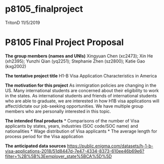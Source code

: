 p8105\_finalproject
================
TritonD
11/5/2019

# P8105 Final Project Proposal

**The group members (names and UNIs)** Xingyuan Chen (xc2473); Xin He
(xh2395); Yunzhi Qian (yq2251); Stephanie Zhen (sz2800); Katie Gao
(kxg2002)

**The tentative project title** H1-B Visa Application Characteristics in
America

**The motivation for this project** As immigration policies are changing
in the US. Many international students are concerned about their
eligibility to work in the states. As international students and friends
of international students who are able to graduate, we are interested in
how H1B visa applications will affect/dictate our job-seeking
opportunities. We have multiple group members who are personally
interested in this topic.

**The intended final products** \* Comparisons of the number of Visa
applicants by states, years, industries (SOC code/SOC name) and
nationalities \* Wage distribution of Visa applicants \* The average
length for process period for the Visa application

**The anticipated data sources**
<https://public.enigma.com/datasets/h-1-b-visa-applications-2018/51d8447d-7e47-4334-8373-610ee46b69e6?filter=%2B%5B%3Eemployer_state%5BCA%5D%5D>
